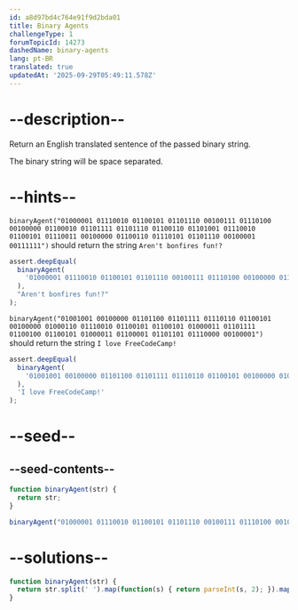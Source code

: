 ```yaml
---
id: a8d97bd4c764e91f9d2bda01
title: Binary Agents
challengeType: 1
forumTopicId: 14273
dashedName: binary-agents
lang: pt-BR
translated: true
updatedAt: '2025-09-29T05:49:11.578Z'
---
```


# --description--

Return an English translated sentence of the passed binary string.

The binary string will be space separated.

# --hints--

`binaryAgent("01000001 01110010 01100101 01101110 00100111 01110100 00100000 01100010 01101111 01101110 01100110 01101001 01110010 01100101 01110011 00100000 01100110 01110101 01101110 00100001 00111111")` should return the string `Aren't bonfires fun!?`

```js
assert.deepEqual(
  binaryAgent(
    '01000001 01110010 01100101 01101110 00100111 01110100 00100000 01100010 01101111 01101110 01100110 01101001 01110010 01100101 01110011 00100000 01100110 01110101 01101110 00100001 00111111'
  ),
  "Aren't bonfires fun!?"
);
```

`binaryAgent("01001001 00100000 01101100 01101111 01110110 01100101 00100000 01000110 01110010 01100101 01100101 01000011 01101111 01100100 01100101 01000011 01100001 01101101 01110000 00100001")` should return the string `I love FreeCodeCamp!`

```js
assert.deepEqual(
  binaryAgent(
    '01001001 00100000 01101100 01101111 01110110 01100101 00100000 01000110 01110010 01100101 01100101 01000011 01101111 01100100 01100101 01000011 01100001 01101101 01110000 00100001'
  ),
  'I love FreeCodeCamp!'
);
```

# --seed--

## --seed-contents--

```js
function binaryAgent(str) {
  return str;
}

binaryAgent("01000001 01110010 01100101 01101110 00100111 01110100 00100000 01100010 01101111 01101110 01100110 01101001 01110010 01100101 01110011 00100000 01100110 01110101 01101110 00100001 00111111");
```

# --solutions--

```js
function binaryAgent(str) {
  return str.split(' ').map(function(s) { return parseInt(s, 2); }).map(function(b) { return String.fromCharCode(b);}).join('');
}
```
